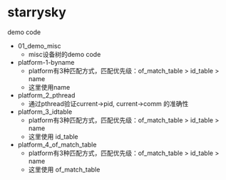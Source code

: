 # starrysky
demo code

- 01_demo_misc
  - misc设备树的demo code
- platform-1-byname
  - platform有3种匹配方式，匹配优先级：of_match_table > id_table > name
  - 这里使用name
- platform_2_pthread
  - 通过pthread验证current->pid, current->comm 的准确性
- platform_3_idtable
  - platform有3种匹配方式，匹配优先级：of_match_table > id_table > name
  - 这里使用 id_table
- platform_4_of_match_table
  - platform有3种匹配方式，匹配优先级：of_match_table > id_table > name
  - 这里使用 of_match_table
